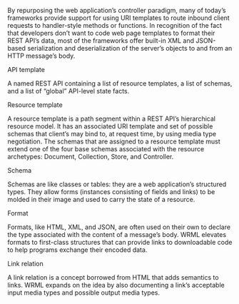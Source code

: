 By repurposing the web application’s controller paradigm, many of today’s frameworks provide support for using URI templates to route inbound client requests to handler-style methods or functions. In recognition of the fact that developers don’t want to code web page templates to format their REST API’s data, most of the frameworks offer built-in XML and JSON-based serialization and deserialization of the server’s objects to and from an HTTP message’s body. 

API template 

A named REST API containing a list of resource templates, a list of schemas, and a list of “global” API-level state facts. 

Resource template 

A resource template is a path segment within a REST API’s hierarchical resource model. It has an associated URI template and set of possible schemas that client’s may bind to, at request time, by using media type negotiation. The schemas that are assigned to a resource template must extend one of the four base schemas associated with the resource archetypes: Document, Collection, Store, and Controller. 

Schema 

Schemas are like classes or tables: they are a web application’s structured types. They allow forms (instances consisting of fields and links) to be molded in their image and used to carry the state of a resource. 

Format 

Formats, like HTML, XML, and JSON, are often used on their own to declare the type associated with the content of a message’s body. WRML elevates formats to first-class structures that can provide links to downloadable code to help programs exchange their encoded data. 

Link relation 

A link relation is a concept borrowed from HTML that adds semantics to links. WRML expands on the idea by also documenting a link’s acceptable input media types and possible output media types.